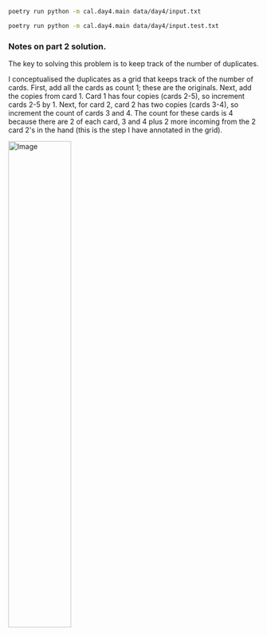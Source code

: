 ```sh
poetry run python -m cal.day4.main data/day4/input.txt
```

```sh
poetry run python -m cal.day4.main data/day4/input.test.txt
```

### Notes on part 2 solution.

The key to solving this problem is to keep track of the number of duplicates.

I conceptualised the duplicates as a grid that keeps track of the number of cards. First, add all the cards as count 1; these are the originals. Next, add the copies from card 1. Card 1 has four copies (cards 2-5), so increment cards 2-5 by 1. Next, for card 2, card 2 has two copies (cards 3-4), so increment the count of cards 3 and 4. The count for these cards is 4 because there are 2 of each card, 3 and 4 plus 2 more incoming from the 2 card 2's in the hand (this is the step I have annotated in the grid).


<img src="https://github.com/jdockeray/advent-of-code-24/assets/2040040/8c1c5819-f836-4edb-9805-57c3ed471db5" style="width: 50%;" alt="Image">
